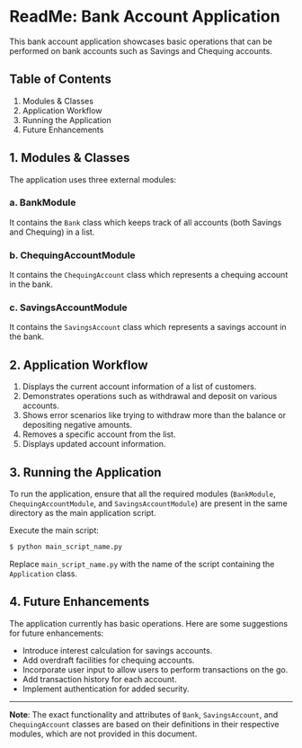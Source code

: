 # ReadMe: Bank Account Application

This bank account application showcases basic operations that can be performed on bank accounts such as Savings and Chequing accounts.

## Table of Contents
1. Modules & Classes
2. Application Workflow
3. Running the Application
4. Future Enhancements

## 1. Modules & Classes

The application uses three external modules:

### a. BankModule

It contains the `Bank` class which keeps track of all accounts (both Savings and Chequing) in a list.

### b. ChequingAccountModule

It contains the `ChequingAccount` class which represents a chequing account in the bank.

### c. SavingsAccountModule

It contains the `SavingsAccount` class which represents a savings account in the bank.

## 2. Application Workflow

1. Displays the current account information of a list of customers.
2. Demonstrates operations such as withdrawal and deposit on various accounts.
3. Shows error scenarios like trying to withdraw more than the balance or depositing negative amounts.
4. Removes a specific account from the list.
5. Displays updated account information.

## 3. Running the Application

To run the application, ensure that all the required modules (`BankModule`, `ChequingAccountModule`, and `SavingsAccountModule`) are present in the same directory as the main application script.

Execute the main script:

```bash
$ python main_script_name.py
```

Replace `main_script_name.py` with the name of the script containing the `Application` class.

## 4. Future Enhancements

The application currently has basic operations. Here are some suggestions for future enhancements:

- Introduce interest calculation for savings accounts.
- Add overdraft facilities for chequing accounts.
- Incorporate user input to allow users to perform transactions on the go.
- Add transaction history for each account.
- Implement authentication for added security.

---

**Note**: The exact functionality and attributes of `Bank`, `SavingsAccount`, and `ChequingAccount` classes are based on their definitions in their respective modules, which are not provided in this document.
